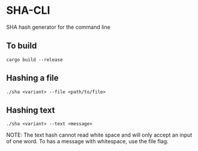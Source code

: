 # SHA-CLI
SHA hash generator for the command line

## To build
`cargo build --release`

## Hashing a file
`./sha <variant> --file <path/to/file>`

## Hashing text
`./sha <variant> --text <message>`

NOTE: The text hash cannot read white space and will only accept an input of one word. To has a message with whitespace, use the file flag.
